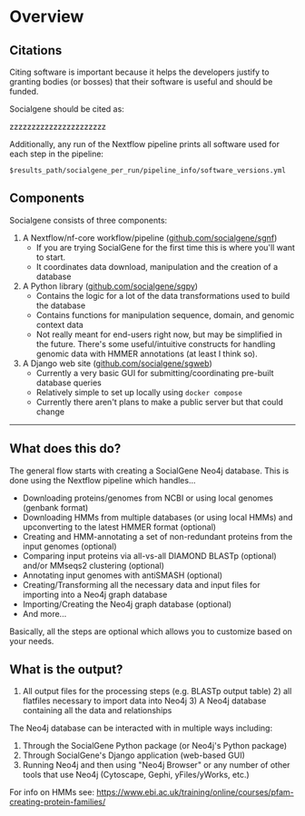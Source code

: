 # Overview

## Citations

Citing software is important because it helps the developers justify to granting bodies (or bosses) that their software is useful and should be funded.

Socialgene should be cited as:

zzzzzzzzzzzzzzzzzzzzzz


Additionally, any run of the Nextflow pipeline prints all software used for each step in the pipeline:

```
$results_path/socialgene_per_run/pipeline_info/software_versions.yml
```




## Components 

Socialgene consists of three components:

1. A Nextflow/nf-core workflow/pipeline (<a href="https://github.com/socialgene/sgnf" target="_blank">github.com/socialgene/sgnf</a>)
    - If you are trying SocialGene for the first time this is where you'll want to start.
    - It coordinates data download, manipulation and the creation of a database
2. A Python library (<a href="https://github.com/socialgene/sgpy" target="_blank">github.com/socialgene/sgpy</a>)
    - Contains the logic for a lot of the data transformations used to build the database
    - Contains functions for manipulation sequence, domain, and genomic context data
    - Not really meant for end-users right now, but may be simplified in the future. There's some useful/intuitive constructs for handling genomic data with HMMER annotations (at least I think so).
3. A Django web site (<a href="https://github.com/socialgene/sgweb" target="_blank">github.com/socialgene/sgweb</a>)
    - Currently a very basic GUI for submitting/coordinating pre-built database queries
    - Relatively simple to set up locally using `docker compose`
    - Currently there aren't plans to make a public server but that could change

--- 
## What does this do?

The general flow starts with creating a SocialGene Neo4j database. This is done using the Nextflow pipeline which handles...

- Downloading proteins/genomes from NCBI or using local genomes (genbank format)
- Downloading HMMs from multiple databases (or using local HMMs) and upconverting to the latest HMMER format (optional)
- Creating and HMM-annotating a set of non-redundant proteins from the input genomes (optional)
- Comparing input proteins via all-vs-all DIAMOND BLASTp (optional) and/or MMseqs2 clustering (optional)
- Annotating input genomes with antiSMASH (optional)
- Creating/Transforming all the necessary data and input files for importing into a Neo4j graph database
- Importing/Creating the Neo4j graph database (optional)
- And more...

Basically, all the steps are optional which allows you to customize based on your needs.

## What is the output?

1. All output files for the processing steps (e.g. BLASTp output table) 2) all flatfiles necessary to import data into Neo4j 3) A Neo4j database containing all the data and relationships

The Neo4j database can be interacted with in multiple ways including:

1. Through the SocialGene Python package (or Neo4j's Python package)
2. Through SocialGene's Django application (web-based GUI)
3. Running Neo4j and then using "Neo4j Browser" or any number of other tools that use Neo4j (Cytoscape, Gephi, yFiles/yWorks, etc.)



For info on HMMs see:
https://www.ebi.ac.uk/training/online/courses/pfam-creating-protein-families/
